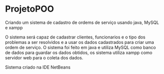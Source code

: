 # ProjetoPOO
Criando um sistema de cadastro de ordems de serviço usando java, MySQL e xampp

O sistema será capaz de cadastrar clientes, funcionarios e o tipo dos problemas a ser resolvidos e a usar os dados cadastrados para criar uma ordem de serviço.
O sistema foi feito em java e utiliza MySQL como banco de dados para guardar os dados obtidos, os sistema utiliza xampp como servidor web para o coleta dos dados.

Sistema criado na IDE NetBeans
